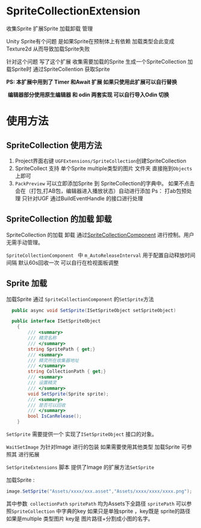 # SpriteCollectionExtension

收集Sprite  扩展Sprite 加载卸载 管理

Unity Sprite有个问题 是如果Sprite在预制体上有依赖  加载类型会此变成Texture2d  从而导致加载Sprite失败  

针对这个问题  写了这个扩展  收集需要加载的Sprite  生成一个SpriteCollection  加载Sprite时 通过SpriteCollention 获取Sprite 

**PS: 本扩展中用到了 Timer 和Await 扩展  如果只使用此扩展可以自行替换**

​	   **编辑器部分使用原生编辑器 和 odin 两套实现 可以自行导入Odin 切换**

  

# 使用方法

## SpriteCollection 使用方法

1. Project界面右键  `UGFExtensions/SpriteCollection`创建SpriteCollection
2. SpriteCollect 支持 单个Sprite  multiple类型的图片 文件夹  直接拖到`Objects` 上即可
3. `PackPreview` 可以立即添加Sprite 到 SpriteCollection的字典中。 如果不点击 会在（打包,打AB包，编辑器进入播放状态）自动进行添加  Ps： 打ab包预处理 只针对UGF  通过BuildEventHandle 的接口进行处理

## SpriteCollection 的加载 卸载

SpriteCollection 的加载 卸载 通过[SpriteCollectionComponent](./SpriteCollectionComponent.cs) 进行控制。用户无需手动管理。

`SpriteCollectionComponent ` 中 `m_AutoReleaseInterval` 用于配置自动释放时间间隔  默认60s回收一次 可以自行在检视面板调整

## Sprite 加载

加载Sprite 通过 `SpriteCollectionComponent` 的`SetSprite`方法

``` csharp
  public async void SetSprite(ISetSpriteObject setSpriteObject)
```

```csharp
  public interface ISetSpriteObject
    {
        /// <summary>
        /// 精灵名称
        /// </summary>
        string SpritePath { get;}
        /// <summary>
        /// 精灵所在收集器地址
        /// </summary>
        string CollectionPath { get;}
        /// <summary>
        /// 设置精灵
        /// </summary>
        void SetSprite(Sprite sprite);
        /// <summary>
        /// 是否可以回收
        /// </summary>
        bool IsCanRelease();
    }
```

`SetSprite` 需要提供一个 实现了`ISetSpriteObject` 接口的对象。 

`WaitSetImage` 为针对Image 进行的包装   如果需要使用其他类型 加载Sprite 可参照其 进行拓展

`SetSpriteExtensions` 脚本 提供了Image 的扩展方法`SetSprite`  

加载Sprite :

```csharp
image.SetSprite("Assets/xxxx/xxx.asset","Assets/xxxx/xxxx/xxxx.png");
```

其中参数` collectionPath` `spritePath` 均为Assets下全路径   `spritePath` 可以参照`SpriteCollection` 中字典的key   如果只是单独sprite ，key既是 sprite的路径   如果是multiple 类型图片  key是 图片路径+分割成小图的名字。

